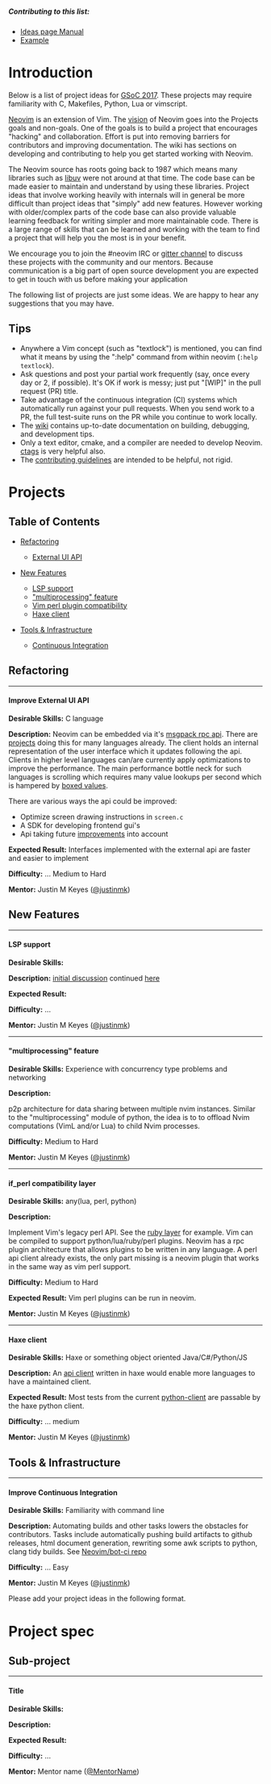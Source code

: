 ##### Contributing to this list:
* [Ideas page Manual](http://write.flossmanuals.net/gsoc-mentoring/making-your-ideas-page/)
* [Example](https://github.com/nim-lang/Nim/wiki/GSoC-2016-Ideas)

# Introduction
Below is a list of project ideas for [GSoC 2017](https://developers.google.com/open-source/gsoc/). These projects may require familiarity with C, Makefiles, Python, Lua or vimscript.

[Neovim](https://neovim.io/) is an extension of Vim. The [vision](https://neovim.io/charter/) of Neovim goes into the Projects goals and non-goals. One of the goals is to build a project that encourages "hacking" and collaboration. Effort is put into removing barriers for contributors and improving documentation. The wiki has sections on developing and contributing to help you get started working with Neovim.

The Neovim source has roots going back to 1987 which means many libraries such as [libuv](https://github.com/libuv/libuv) were not around at that time. The code base can be made easier to maintain and understand by using these libraries. Project ideas that involve working heavily with internals will in general be more difficult than project ideas that "simply" add new features. However working with older/complex parts of the code base can also provide valuable learning feedback for writing simpler and more maintainable code. There is a large range of skills that can be learned and working with the team to find a project that will help you the most is in your benefit.

We encourage you to join the #neovim IRC or [gitter channel](https://gitter.im/neovim/neovim) to discuss these projects with the community and our mentors. Because communication is a big part of open source development you are expected to get in touch with us before making your application

The following list of projects are just some ideas. We are happy to hear any suggestions that you may have.

## Tips 

- Anywhere a Vim concept (such as "textlock") is mentioned, you can find what it means by using the ":help" command from within neovim (`:help textlock`).
- Ask questions and post your partial work frequently (say, once every day or 2, if possible). It's OK if work is messy; just put "[WIP]" in the pull request (PR) title.
- Take advantage of the continuous integration (CI) systems which automatically run against your pull
requests. When you send work to a PR,  the full test-suite runs on the PR while you continue to work locally.
- The [wiki](https://github.com/neovim/neovim/wiki) contains up-to-date documentation on building, debugging, and development tips.
- Only a text editor, cmake, and a compiler are needed to develop Neovim. [ctags](https://github.com/universal-ctags/ctags) is very helpful also.
- The [contributing guidelines](https://github.com/neovim/neovim/blob/master/CONTRIBUTING.md) are intended to be
helpful, not rigid.

# Projects

## Table of Contents
  * [Refactoring](#refactoring)
      * [External UI API](#improve-external-ui-api) 

  * [New Features](#new-features)
      * [LSP support](#lsp-support)
      * ["multiprocessing" feature](#"multiprocessing"-feature)
      * [Vim perl plugin compatibility](#if_perl-compatibility-layer)
      * [Haxe client](#haxe-client)

  * [Tools &amp; Infrastructure](#tools--infrastructure)
      * [Continuous Integration](#improve-continuous-integration)

## Refactoring
___
#### Improve External UI API

**Desirable Skills:**
C language

**Description:**
Neovim can be embedded via it's [msgpack rpc api](https://neovim.io/doc/user/msgpack_rpc.html). There are [projects](https://github.com/neovim/neovim/wiki/Related-projects) doing this for many languages already. The client holds an internal representation of the user interface which it updates following the api. Clients in higher level languages can/are currently apply optimizations to improve the performance. The main performance bottle neck for such languages is scrolling which requires many value lookups per second which is hampered by [boxed values](http://stackoverflow.com/questions/13055/what-is-boxing-and-unboxing-and-what-are-the-trade-offs).

There are various ways the api could be improved:
  * Optimize screen drawing instructions in `screen.c`
  * A SDK for developing frontend gui's
  * Api taking future [improvements](https://github.com/neovim/neovim/pull/5686) into account

**Expected Result:**
Interfaces implemented with the external api are faster and easier to implement

**Difficulty:** ...
Medium to Hard

**Mentor:** Justin M Keyes ([@justinmk](http://github.com/justinmk))

## New Features
___
#### LSP support

**Desirable Skills:**

**Description:**
[initial discussion](https://github.com/neovim/neovim/issues/4982)
continued [here](https://github.com/neovim/neovim/issues/5522)

**Expected Result:**

**Difficulty:** ...

**Mentor:** Justin M Keyes ([@justinmk](http://github.com/justinmk))
___
#### "multiprocessing" feature

**Desirable Skills:**
Experience with concurrency type problems and networking

**Description:**

p2p architecture for data sharing between multiple nvim instances. Similar to the "multiprocessing" module of python, the idea is to to offload Nvim computations (VimL and/or Lua) to child Nvim processes.

**Difficulty:** Medium to Hard

**Mentor:** Justin M Keyes ([@justinmk](http://github.com/justinmk))
___
#### if_perl compatibility layer

**Desirable Skills:**
any(lua, perl, python)

**Description:**

Implement Vim's legacy perl API. See the [ruby layer](https://github.com/alexgenco/neovim-ruby) for example. Vim can be compiled to support python/lua/ruby/perl plugins. Neovim has a rpc plugin architecture that allows plugins
to be written in any language. A perl api client already exists, the only part missing is a neovim plugin that works in the same way as vim perl support.

**Difficulty:** Medium to Hard

**Expected Result:** Vim perl plugins can be run in neovim.

**Mentor:** Justin M Keyes ([@justinmk](http://github.com/justinmk))

___
#### Haxe client

**Desirable Skills:**
Haxe or something object oriented Java/C#/Python/JS

**Description:**
An [api client](#https://neovim.io/doc/user/msgpack_rpc.html#rpc-api-client) written in haxe would enable more languages to have a maintained client.

**Expected Result:**
Most tests from the current [python-client](https://github.com/neovim/python-client) are passable by the haxe python client.

**Difficulty:** ...
medium

**Mentor:** Justin M Keyes ([@justinmk](http://github.com/justinmk))


## Tools & Infrastructure

___
#### Improve Continuous Integration

**Desirable Skills:**
Familiarity with command line

**Description:**
Automating builds and other tasks lowers the obstacles for contributors. Tasks include automatically pushing build artifacts to github releases, html document generation, rewriting some awk scripts to python, clang tidy builds. See [Neovim/bot-ci repo](https://github.com/neovim/bot-ci)

**Difficulty:** ...
Easy

**Mentor:** Justin M Keyes ([@justinmk](http://github.com/justinmk))


Please add your project ideas in the following format.

# Project spec

## Sub-project
___
#### Title

**Desirable Skills:**

**Description:**

**Expected Result:**

**Difficulty:** ...

**Mentor:** Mentor name ([@MentorName](http://github.com/MentorName))
